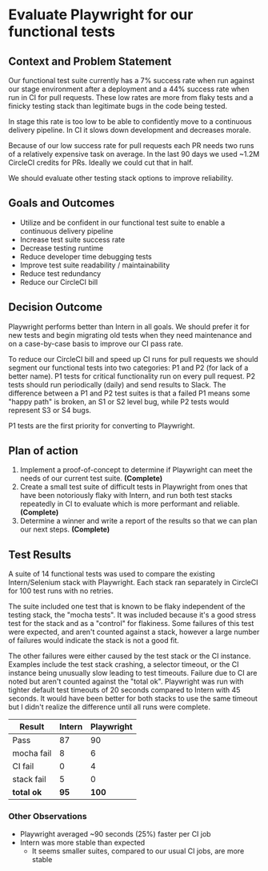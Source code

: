 # Evaluate Playwright for our functional tests

## Context and Problem Statement

Our functional test suite currently has a 7% success rate when run against our stage environment after a deployment and a 44% success rate when run in CI for pull requests. These low rates are more from flaky tests and a finicky testing stack than legitimate bugs in the code being tested.

In stage this rate is too low to be able to confidently move to a continuous delivery pipeline. In CI it slows down development and decreases morale.

Because of our low success rate for pull requests each PR needs two runs of a relatively expensive task on average. In the last 90 days we used ~1.2M CircleCI credits for PRs. Ideally we could cut that in half.

We should evaluate other testing stack options to improve reliability.

## Goals and Outcomes

- Utilize and be confident in our functional test suite to enable a continuous delivery pipeline
- Increase test suite success rate
- Decrease testing runtime
- Reduce developer time debugging tests
- Improve test suite readability / maintainability
- Reduce test redundancy
- Reduce our CircleCI bill

## Decision Outcome

Playwright performs better than Intern in all goals. We should prefer it for new tests and begin migrating old tests when they need maintenance and on a case-by-case basis to improve our CI pass rate.

To reduce our CircleCI bill and speed up CI runs for pull requests we should segment our functional tests into two categories: P1 and P2 (for lack of a better name). P1 tests for critical functionality run on every pull request. P2 tests should run periodically (daily) and send results to Slack. The difference between a P1 and P2 test suites is that a failed P1 means some "happy path" is broken, an S1 or S2 level bug, while P2 tests would represent S3 or S4 bugs.

P1 tests are the first priority for converting to Playwright.

## Plan of action

1. Implement a proof-of-concept to determine if Playwright can meet the needs of our current test suite. **(Complete)**
2. Create a small test suite of difficult tests in Playwright from ones that have been notoriously flaky with Intern, and run both test stacks repeatedly in CI to evaluate which is more performant and reliable. **(Complete)**
3. Determine a winner and write a report of the results so that we can plan our next steps. **(Complete)**

## Test Results

A suite of 14 functional tests was used to compare the existing Intern/Selenium stack with Playwright. Each stack ran separately in CircleCI for 100 test runs with no retries.

The suite included one test that is known to be flaky independent of the testing stack, the "mocha tests". It was included because it's a good stress test for the stack and as a "control" for flakiness. Some failures of this test were expected, and aren't counted against a stack, however a large number of failures would indicate the stack is not a good fit.

The other failures were either caused by the test stack or the CI instance. Examples include the test stack crashing, a selector timeout, or the CI instance being unusually slow leading to test timeouts. Failure due to CI are noted but aren't counted against the "total ok". Playwright was run with tighter default test timeouts of 20 seconds compared to Intern with 45 seconds. It would have been better for both stacks to use the same timeout but I didn't realize the difference until all runs were complete.

| Result       | Intern | Playwright |
| ------------ | ------ | ---------- |
| Pass         | 87     | 90         |
| mocha fail   | 8      | 6          |
| CI fail      | 0      | 4          |
| stack fail   | 5      | 0          |
| **total ok** | **95** | **100**    |

### Other Observations

- Playwright averaged ~90 seconds (25%) faster per CI job
- Intern was more stable than expected
  - It seems smaller suites, compared to our usual CI jobs, are more stable
